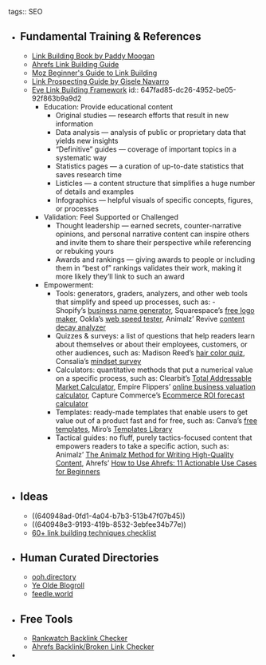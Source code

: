 tags:: SEO

- ## Fundamental Training & References
	- [Link Building Book by Paddy Moogan](https://aira.net/link-building-book/)
	- [Ahrefs Link Building Guide](https://ahrefs.com/blog/link-building/)
	- [Moz Beginner's Guide to Link Building](https://moz.com/beginners-guide-to-link-building)
	- [Link Prospecting Guide by Gisele Navarro](https://neomam.com/blog/link-prospecting)
	- [Eve Link Building Framework](https://www.animalz.co/blog/the-eve-framework-of-content-led-link-building)
	  id:: 647fad85-dc26-4952-be05-92f863b9a9d2
		- Education: Provide educational content
			- Original studies — research efforts that result in new information
			- Data analysis — analysis of public or proprietary data that yields new insights
			- “Definitive” guides — coverage of important topics in a systematic way
			- Statistics pages — a curation of up-to-date statistics that saves research time
			- Listicles — a content structure that simplifies a huge number of details and examples
			- Infographics — helpful visuals of specific concepts, figures, or processes
		- Validation: Feel Supported or Challenged
			- Thought leadership — earned secrets, counter-narrative opinions, and personal narrative content can inspire others and invite them to share their perspective while referencing or rebuking yours
			- Awards and rankings — giving awards to people or including them in “best of” rankings validates their work, making it more likely they’ll link to such an award
		- Empowerment:
			- Tools: generators, graders, analyzers, and other web tools that simplify and speed up processes, such as: - Shopify’s [business name generator](https://www.shopify.com/tools/business-name-generator), Squarespace’s [free logo maker](https://www.squarespace.com/logo), Ookla’s [web speed tester](https://www.speedtest.net/), Animalz’ Revive [content decay analyzer](https://revive.animalz.co/)
			- Quizzes & surveys: a list of questions that help readers learn about themselves or about their employees, customers, or other audiences, such as: Madison Reed’s [hair color quiz](https://www.madison-reed.com/color-advisor), Consalia’s [mindset survey](https://www.consalia.com/mindset-survey/)
			- Calculators: quantitative methods that put a numerical value on a specific process, such as: Clearbit’s [Total Addressable Market Calculator](https://clearbit.com/resources/tools/tam-calculator), Empire Flippers’ [online business valuation calculator](https://empireflippers.com/valuation-tool/), Capture Commerce’s [Ecommerce ROI forecast calculator](https://www.capturecommerce.com/ecommerce-marketing-forecast-calculator/)
			- Templates: ready-made templates that enable users to get value out of a product fast and for free, such as: Canva’s [free templates](https://www.canva.com/templates/), Miro’s [Templates Library](https://miro.com/templates/)
			- Tactical guides: no fluff, purely tactics-focused content that empowers readers to take a specific action, such as: Animalz’ [The Animalz Method for Writing High-Quality Content](https://www.animalz.co/blog/quality-content/), Ahrefs’ [How to Use Ahrefs: 11 Actionable Use Cases for Beginners](https://ahrefs.com/blog/how-to-use-ahrefs/)
- ## Ideas
	- ((640948ad-0fd1-4a04-b7b3-513b47f07b45))
	- ((640948e3-9193-419b-8532-3ebfee34b77e))
	- [60+ link building techniques checklist](https://mangools.com/blog/link-building-techniques-checklist/)
- ## Human Curated Directories
	- [ooh.directory](https://ooh.directory/)
	- [Ye Olde Blogroll](https://blogroll.org/)
	- [feedle.world](https://feedle.world/)
- ## Free Tools
	- [Rankwatch Backlink Checker](https://www.rankwatch.com/en/backlinks/)
	- [Ahrefs Backlink/Broken Link Checker](https://ahrefs.com/broken-link-checker)
-